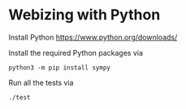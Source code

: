 # Webizing with Python

Install Python https://www.python.org/downloads/

Install the required Python packages via
```
python3 -m pip install sympy
```

Run all the tests via
```
./test
```
